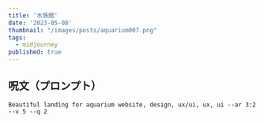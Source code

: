 ```yaml
---
title: '水族館'
date: '2023-05-08'
thumbnail: "/images/posts/aquarium007.png"
tags:
  - midjourney
published: true
---
```


## 呪文（プロンプト）
```
Beautiful landing for aquarium website, design, ux/ui, ux, ui --ar 3:2 --v 5 --q 2
```